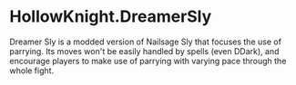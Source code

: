 # HollowKnight.DreamerSly
Dreamer Sly is a modded version of Nailsage Sly that focuses the use of parrying. Its moves won't be easily handled by spells (even DDark), and encourage players to make use of parrying with varying pace through the whole fight.
